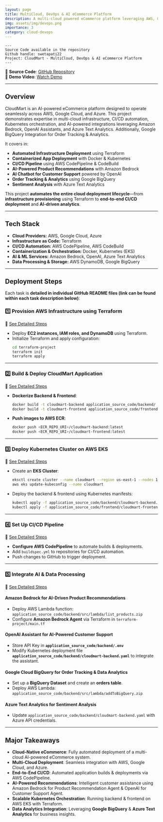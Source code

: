 ```yaml
---
layout: page
title: MultiCloud, DevOps & AI eCommerce Platform
description: A multi-cloud powered eCommerce platform leveraging AWS, Google Cloud, and Azure, featuring automated CI/CD pipelines, Kubernetes orchestration, AI-driven recommendations, customer support, and Azure Text Analytics with Google BigQuery Integration.
img: assets/img/devops.png
importance: 3
category: cloud-devops
---
```

    ---
    Source Code available in the repository
    Github handle: swetapati22
    Project: CloudMart - MultiCloud, DevOps & AI eCommerce Platform
    ---

📂 **Source Code**: <a href="https://github.com/swetapati22/MultiCloud_DevOps_AI_Project" target="_blank">GitHub Repository</a>  
🎥 **Demo Video**: <a href="https://youtu.be/_LvKL2LE5qU" target="_blank">Watch Demo</a>

---

## **Overview**
CloudMart is an AI-powered eCommerce platform designed to operate seamlessly across AWS, Google Cloud, and Azure. This project demonstrates expertise in multi-cloud infrastructure, CI/CD automation, Kubernetes orchestration, and AI-powered integrations leveraging Amazon Bedrock, OpenAI Assistants, and Azure Text Analytics. Additionally, Google BigQuery Integration for Order Tracking & Analytics. 

It covers in:

- **Automated Infrastructure Deployment** using Terraform  
- **Containerized App Deployment** with Docker & Kubernetes  
- **CI/CD Pipeline** using AWS CodePipeline & CodeBuild  
- **AI-Powered Product Recommendations** with Amazon Bedrock  
- **AI Chatbot for Customer Support** powered by OpenAI  
- **Order Tracking & Analytics** using Google BigQuery  
- **Sentiment Analysis** with Azure Text Analytics  

This project **automates the entire cloud deployment lifecycle**—from **infrastructure provisioning** using Terraform to **end-to-end CI/CD deployment** and **AI-driven analytics**.

---

## **Tech Stack**
- **Cloud Providers:** AWS, Google Cloud, Azure  
- **Infrastructure as Code:** Terraform  
- **CI/CD Automation:** AWS CodePipeline, AWS CodeBuild  
- **Containerization & Orchestration:** Docker, Kubernetes (EKS)  
- **AI & ML Services:** Amazon Bedrock, OpenAI, Azure Text Analytics  
- **Data Processing & Storage:** AWS DynamoDB, Google BigQuery  

---

## **Deployment Steps**
Each task is **detailed in individual GitHub README files (link can be found within each task description below)**:

### **1️⃣ Provision AWS Infrastructure using Terraform**
📄 [See Detailed Steps](https://github.com/swetapati22/MultiCloud_DevOps_AI_Project/blob/main/task_specific_README/Task1_README.md)

- Deploy **EC2 instances, IAM roles, and DynamoDB** using Terraform.  
- Initialize Terraform and apply configuration:
  ```bash
  cd terraform-project
  terraform init
  terraform apply
  ```

---

### **2️⃣ Build & Deploy CloudMart Application**
📄 [See Detailed Steps](https://github.com/swetapati22/MultiCloud_DevOps_AI_Project/blob/main/task_specific_README/Task2_README.md)

- **Dockerize Backend & Frontend**:
  ```bash
  docker build -t cloudmart-backend application_source_code/backend/
  docker build -t cloudmart-frontend application_source_code/frontend/
  ```
- **Push images to AWS ECR**:
  ```bash
  docker push <ECR_REPO_URI>/cloudmart-backend:latest
  docker push <ECR_REPO_URI>/cloudmart-frontend:latest
  ```

---

### **3️⃣ Deploy Kubernetes Cluster on AWS EKS**
📄 [See Detailed Steps](https://github.com/swetapati22/MultiCloud_DevOps_AI_Project/blob/main/task_specific_README/Task3_README.md)

- Create an **EKS Cluster**:
  ```bash
  eksctl create cluster --name cloudmart --region us-east-1 --nodes 1
  aws eks update-kubeconfig --name cloudmart
  ```
- Deploy the backend & frontend using Kubernetes manifests:
  ```bash
  kubectl apply -f application_source_code/backend/cloudmart-backend.yaml
  kubectl apply -f application_source_code/frontend/cloudmart-frontend.yaml
  ```

---

### **4️⃣ Set Up CI/CD Pipeline**
📄 [See Detailed Steps](https://github.com/swetapati22/MultiCloud_DevOps_AI_Project/blob/main/task_specific_README/Task4_README.md)

- **Configure AWS CodePipeline** to automate builds & deployments.  
- Add `buildspec.yml` to repositories for CI/CD automation.  
- Push changes to GitHub to trigger deployment.

---

### **5️⃣ Integrate AI & Data Processing**
📄 [See Detailed Steps](https://github.com/swetapati22/MultiCloud_DevOps_AI_Project/blob/main/task_specific_README/Task5_README.md)

#### **Amazon Bedrock for AI-Driven Product Recommendations**
- Deploy AWS Lambda function: `application_source_code/backend/src/lambda/list_products.zip`
- Configure **Amazon Bedrock Agent** via Terraform in `terraform-project/main.tf`

#### **OpenAI Assistant for AI-Powered Customer Support**
- Store API Key in **`application_source_code/backend/.env`**
- Modify Kubernetes deployment file **`application_source_code/backend/cloudmart-backend.yaml`** to integrate the assistant.

#### **Google Cloud BigQuery for Order Tracking & Data Analytics**
- Set up a **BigQuery Dataset** and create an **orders table**.
- Deploy AWS Lambda: `application_source_code/backend/src/lambda/addToBigQuery.zip`

#### **Azure Text Analytics for Sentiment Analysis**
- Update `application_source_code/backend/cloudmart-backend.yaml` with Azure API credentials.

---

## **Major Takeaways**
- **Cloud-Native eCommerce**: Fully automated deployment of a multi-cloud AI-powered eCommerce system.  
- **Multi-Cloud Deployment**: Seamless integration with AWS, Google Cloud, and Azure.  
- **End-to-End CI/CD**: Automated application builds & deployments via AWS CodePipeline.  
- **AI-Powered Recommendations**: Intelligent customer assistance using Amazon Bedrock for Product Recommendation Agent & OpenAI for Customer Support Agent.  
- **Scalable Kubernetes Orchestration**: Running backend & frontend on AWS EKS with Terraform.  
- **Data Analytics Integration**: Leveraging **Google BigQuery** & **Azure Text Analytics** for business insights.

